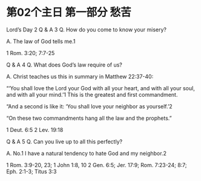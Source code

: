 # 第02个主日 第一部分 愁苦

Lord’s Day 2
Q & A 3
Q. How do you come to know your misery?

A. The law of God tells me.1

1 Rom. 3:20; 7:7-25

Q & A 4
Q. What does God’s law require of us?

A. Christ teaches us this in summary in Matthew 22:37-40:

“‘You shall love the Lord your God
with all your heart,
and with all your soul,
and with all your mind.’1
This is the greatest and first commandment.

“And a second is like it:
‘You shall love your neighbor as yourself.’2

“On these two commandments hang
all the law and the prophets.”

1 Deut. 6:5
2 Lev. 19:18

Q & A 5
Q. Can you live up to all this perfectly?

A. No.1
I have a natural tendency
to hate God and my neighbor.2

1 Rom. 3:9-20, 23; 1 John 1:8, 10
2 Gen. 6:5; Jer. 17:9; Rom. 7:23-24; 8:7; Eph. 2:1-3; Titus 3:3

